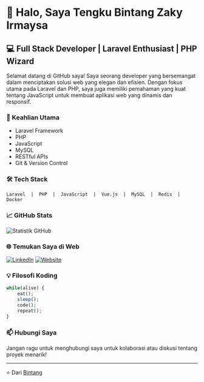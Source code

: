 # 👋 Halo, Saya Tengku Bintang Zaky Irmaysa

## 💻 Full Stack Developer | Laravel Enthusiast | PHP Wizard

Selamat datang di GitHub saya! Saya seorang developer yang bersemangat dalam menciptakan solusi web yang elegan dan efisien. Dengan fokus utama pada Laravel dan PHP, saya juga memiliki pemahaman yang kuat tentang JavaScript untuk membuat aplikasi web yang dinamis dan responsif.

### 🚀 Keahlian Utama

- Laravel Framework
- PHP
- JavaScript
- MySQL
- RESTful APIs
- Git & Version Control

### 🛠️ Tech Stack

```
Laravel  |  PHP  |  JavaScript  |  Vue.js  |  MySQL  |  Redis  |  Docker
```
### 📈 GitHub Stats

![Statistik GitHub](https://github-readme-stats.vercel.app/api?username=username_anda&show_icons=true&theme=radical)

### 🌐 Temukan Saya di Web

[![LinkedIn](https://img.shields.io/badge/LinkedIn-0077B5?style=for-the-badge&logo=linkedin&logoColor=white)](https://www.linkedin.com/in/tengku-bintang-zaky-irmaysa/)
[![Website](https://img.shields.io/badge/Website-FF7139?style=for-the-badge&logo=Firefox-Browser&logoColor=white)](link_ke_website_anda)

### 💡 Filosofi Koding

```php
while(alive) {
    eat();
    sleep();
    code();
    repeat();
}
```

### 📫 Hubungi Saya

Jangan ragu untuk menghubungi saya untuk kolaborasi atau diskusi tentang proyek menarik!

---

⭐️ Dari [Bintang](https://github.com/zeondev19)
